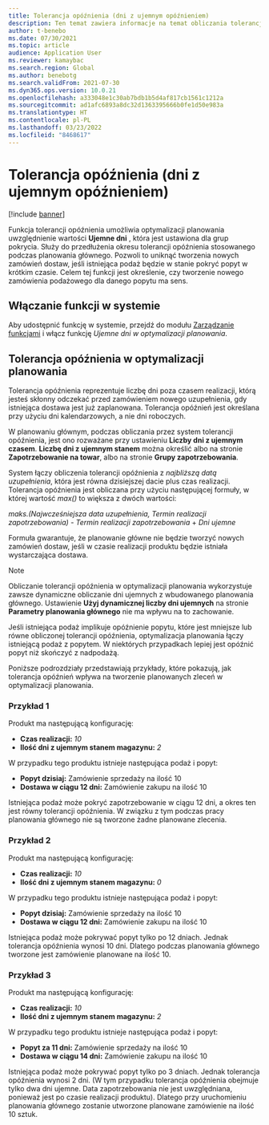 ```yaml
---
title: Tolerancja opóźnienia (dni z ujemnym opóźnieniem)
description: Ten temat zawiera informacje na temat obliczania tolerancji opóźnienia i jej wpływu na tworzenie planowanych zleceń w optymalizacji planowania.
author: t-benebo
ms.date: 07/30/2021
ms.topic: article
audience: Application User
ms.reviewer: kamaybac
ms.search.region: Global
ms.author: benebotg
ms.search.validFrom: 2021-07-30
ms.dyn365.ops.version: 10.0.21
ms.openlocfilehash: a333048e1c30ab7bdb1b5d4af817cb1561c1212a
ms.sourcegitcommit: ad1afc6893a8dc32d1363395666b0fe1d50e983a
ms.translationtype: HT
ms.contentlocale: pl-PL
ms.lasthandoff: 03/23/2022
ms.locfileid: "8468617"
---
```

# <a name="delay-tolerance-negative-days"></a>Tolerancja opóźnienia (dni z ujemnym opóźnieniem)

[!include [banner](../../includes/banner.md)]

Funkcja tolerancji opóźnienia umożliwia optymalizacji planowania uwzględnienie wartości **Ujemne dni** , która jest ustawiona dla grup pokrycia. Służy do przedłużenia okresu tolerancji opóźnienia stosowanego podczas planowania głównego. Pozwoli to uniknąć tworzenia nowych zamówień dostaw, jeśli istniejąca podaż będzie w stanie pokryć popyt w krótkim czasie. Celem tej funkcji jest określenie, czy tworzenie nowego zamówienia podażowego dla danego popytu ma sens.

## <a name="turn-on-the-feature-in-your-system"></a>Włączanie funkcji w systemie

Aby udostępnić funkcję w systemie, przejdź do modułu [Zarządzanie funkcjami](../../../fin-ops-core/fin-ops/get-started/feature-management/feature-management-overview.md) i włącz funkcję *Ujemne dni w optymalizacji planowania*.

## <a name="delay-tolerance-in-planning-optimization"></a>Tolerancja opóźnienia w optymalizacji planowania

Tolerancja opóźnienia reprezentuje liczbę dni poza czasem realizacji, którą jesteś skłonny odczekać przed zamówieniem nowego uzupełnienia, gdy istniejąca dostawa jest już zaplanowana. Tolerancja opóźnień jest określana przy użyciu dni kalendarzowych, a nie dni roboczych.

W planowaniu głównym, podczas obliczania przez system tolerancji opóźnienia, jest ono rozważane przy ustawieniu **Liczby dni z ujemnym czasem**. **Liczbę dni z ujemnym stanem** można określić albo na stronie **Zapotrzebowanie na towar**, albo na stronie **Grupy zapotrzebowania**.

System łączy obliczenia tolerancji opóźnienia z *najbliższą datą uzupełnienia*, która jest równa dzisiejszej dacie plus czas realizacji. Tolerancja opóźnienia jest obliczana przy użyciu następującej formuły, w której wartość *max()* to większa z dwóch wartości:

*maks.(Najwcześniejsza data uzupełnienia, Termin realizacji zapotrzebowania)* - *Termin realizacji zapotrzebowania* + *Dni ujemne*

Formuła gwarantuje, że planowanie główne nie będzie tworzyć nowych zamówień dostaw, jeśli w czasie realizacji produktu będzie istniała wystarczająca dostawa.

> [!NOTE]
> Obliczanie tolerancji opóźnienia w optymalizacji planowania wykorzystuje zawsze dynamiczne obliczanie dni ujemnych z wbudowanego planowania głównego. Ustawienie **Użyj dynamicznej liczby dni ujemnych** na stronie **Parametry planowania głównego** nie ma wpływu na to zachowanie.

Jeśli istniejąca podaż implikuje opóźnienie popytu, które jest mniejsze lub równe obliczonej tolerancji opóźnienia, optymalizacja planowania łączy istniejącą podaż z popytem. W niektórych przypadkach lepiej jest opóźnić popyt niż skończyć z nadpodażą.

Poniższe podrozdziały przedstawiają przykłady, które pokazują, jak tolerancja opóźnień wpływa na tworzenie planowanych zleceń w optymalizacji planowania.

### <a name="example-1"></a>Przykład 1

Produkt ma następującą konfigurację:

- **Czas realizacji:** *10*
- **Ilość dni z ujemnym stanem magazynu:** *2*

W przypadku tego produktu istnieje następująca podaż i popyt:

- **Popyt dzisiaj:** Zamówienie sprzedaży na ilość 10
- **Dostawa w ciągu 12 dni:** Zamówienie zakupu na ilość 10

Istniejąca podaż może pokryć zapotrzebowanie w ciągu 12 dni, a okres ten jest równy tolerancji opóźnienia. W związku z tym podczas pracy planowania głównego nie są tworzone żadne planowane zlecenia.

### <a name="example-2"></a>Przykład 2

Produkt ma następującą konfigurację:

- **Czas realizacji:** *10*
- **Ilość dni z ujemnym stanem magazynu:** *0*

W przypadku tego produktu istnieje następująca podaż i popyt:

- **Popyt dzisiaj:** Zamówienie sprzedaży na ilość 10
- **Dostawa w ciągu 12 dni:** Zamówienie zakupu na ilość 10

Istniejąca podaż może pokrywać popyt tylko po 12 dniach. Jednak tolerancja opóźnienia wynosi 10 dni. Dlatego podczas planowania głównego tworzone jest zamówienie planowane na ilość 10.

### <a name="example-3"></a>Przykład 3

Produkt ma następującą konfigurację:

- **Czas realizacji:** *10*
- **Ilość dni z ujemnym stanem magazynu:** *2*

W przypadku tego produktu istnieje następująca podaż i popyt:

- **Popyt za 11 dni:** Zamówienie sprzedaży na ilość 10
- **Dostawa w ciągu 14 dni:** Zamówienie zakupu na ilość 10

Istniejąca podaż może pokrywać popyt tylko po 3 dniach. Jednak tolerancja opóźnienia wynosi 2 dni. (W tym przypadku tolerancja opóźnienia obejmuje tylko dwa dni ujemne. Data zapotrzebowania nie jest uwzględniana, ponieważ jest po czasie realizacji produktu). Dlatego przy uruchomieniu planowania głównego zostanie utworzone planowane zamówienie na ilość 10 sztuk.

